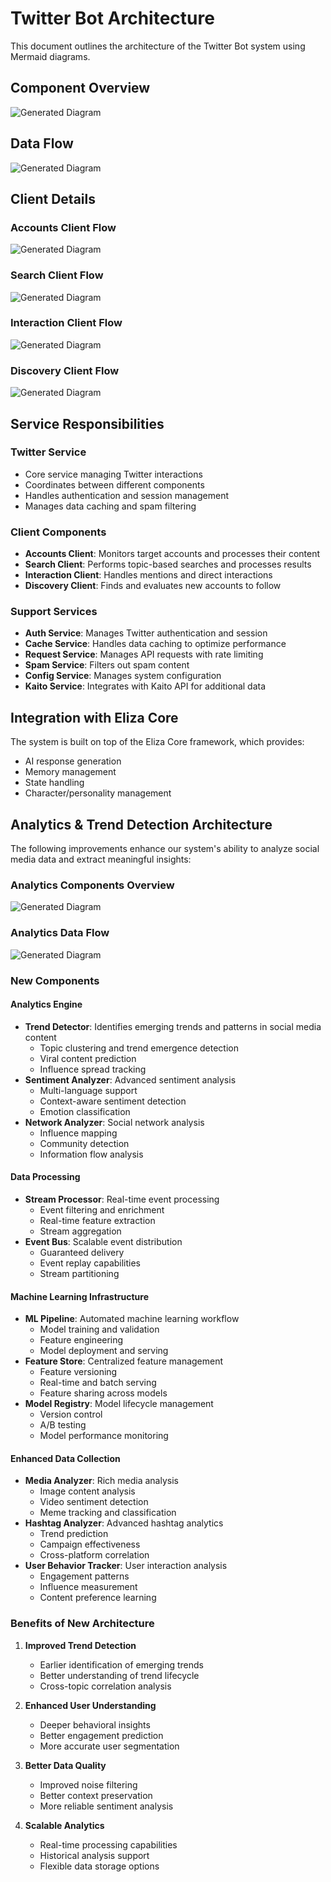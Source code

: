 # Twitter Bot Architecture

This document outlines the architecture of the Twitter Bot system using Mermaid diagrams.

## Component Overview

![Generated Diagram](generated/diagram-1.svg)

## Data Flow

![Generated Diagram](generated/diagram-2.svg)


## Client Details

### Accounts Client Flow

![Generated Diagram](generated/diagram-3.svg)

### Search Client Flow

![Generated Diagram](generated/diagram-4.svg)

### Interaction Client Flow

![Generated Diagram](generated/diagram-5.svg)

### Discovery Client Flow

![Generated Diagram](generated/diagram-6.svg)

## Service Responsibilities

### Twitter Service
- Core service managing Twitter interactions
- Coordinates between different components
- Handles authentication and session management
- Manages data caching and spam filtering

### Client Components
- **Accounts Client**: Monitors target accounts and processes their content
- **Search Client**: Performs topic-based searches and processes results
- **Interaction Client**: Handles mentions and direct interactions
- **Discovery Client**: Finds and evaluates new accounts to follow

### Support Services
- **Auth Service**: Manages Twitter authentication and session
- **Cache Service**: Handles data caching to optimize performance
- **Request Service**: Manages API requests with rate limiting
- **Spam Service**: Filters out spam content
- **Config Service**: Manages system configuration
- **Kaito Service**: Integrates with Kaito API for additional data

## Integration with Eliza Core
The system is built on top of the Eliza Core framework, which provides:
- AI response generation
- Memory management
- State handling
- Character/personality management 

## Analytics & Trend Detection Architecture

The following improvements enhance our system's ability to analyze social media data and extract meaningful insights:

### Analytics Components Overview

![Generated Diagram](generated/diagram-7.svg)

### Analytics Data Flow

![Generated Diagram](generated/diagram-8.svg)

### New Components

#### Analytics Engine
- **Trend Detector**: Identifies emerging trends and patterns in social media content
  - Topic clustering and trend emergence detection
  - Viral content prediction
  - Influence spread tracking
- **Sentiment Analyzer**: Advanced sentiment analysis
  - Multi-language support
  - Context-aware sentiment detection
  - Emotion classification
- **Network Analyzer**: Social network analysis
  - Influence mapping
  - Community detection
  - Information flow analysis

#### Data Processing
- **Stream Processor**: Real-time event processing
  - Event filtering and enrichment
  - Real-time feature extraction
  - Stream aggregation
- **Event Bus**: Scalable event distribution
  - Guaranteed delivery
  - Event replay capabilities
  - Stream partitioning

#### Machine Learning Infrastructure
- **ML Pipeline**: Automated machine learning workflow
  - Model training and validation
  - Feature engineering
  - Model deployment and serving
- **Feature Store**: Centralized feature management
  - Feature versioning
  - Real-time and batch serving
  - Feature sharing across models
- **Model Registry**: Model lifecycle management
  - Version control
  - A/B testing
  - Model performance monitoring

#### Enhanced Data Collection
- **Media Analyzer**: Rich media analysis
  - Image content analysis
  - Video sentiment detection
  - Meme tracking and classification
- **Hashtag Analyzer**: Advanced hashtag analytics
  - Trend prediction
  - Campaign effectiveness
  - Cross-platform correlation
- **User Behavior Tracker**: User interaction analysis
  - Engagement patterns
  - Influence measurement
  - Content preference learning

### Benefits of New Architecture
1. **Improved Trend Detection**
   - Earlier identification of emerging trends
   - Better understanding of trend lifecycle
   - Cross-topic correlation analysis

2. **Enhanced User Understanding**
   - Deeper behavioral insights
   - Better engagement prediction
   - More accurate user segmentation

3. **Better Data Quality**
   - Improved noise filtering
   - Better context preservation
   - More reliable sentiment analysis

4. **Scalable Analytics**
   - Real-time processing capabilities
   - Historical analysis support
   - Flexible data storage options
